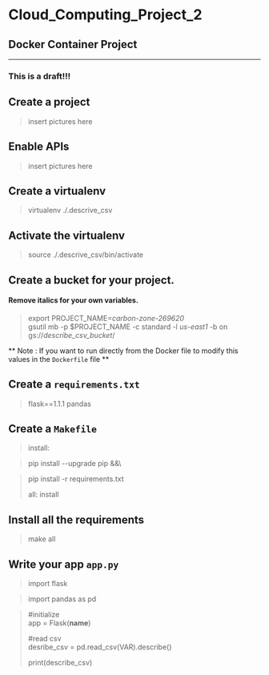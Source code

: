 # Cloud_Computing_Project_2
## Docker Container Project

---
### This is a draft!!!

## Create a project
> insert pictures here

## Enable APIs
> insert pictures here


## Create a virtualenv
> virtualenv ./.descrive_csv

## Activate the virtualenv
> source ./.descrive_csv/bin/activate

## Create a bucket for your project.
#### Remove italics for your own variables. 
> export PROJECT_NAME=*carbon-zone-269620*<br>
> gsutil mb -p $PROJECT_NAME -c standard -l *us-east1* -b on gs://*describe_csv_bucket*/

** Note : If you want to run directly from the Docker file to modify this values in the `Dockerfile` file **

## Create a `requirements.txt`
>flask==1.1.1
>pandas

## Create a `Makefile`
> install:

>	pip install --upgrade pip &&\

>	pip install -r requirements.txt
>
> all: install

## Install all the requirements
> make all


## Write your app `app.py`

>import flask

>import pandas as pd

>#initialize <br>
>app = Flask(__name__)<br>
>
>#read csv<br>
>desribe_csv = pd.read_csv(VAR).describe()<br>
>
>print(describe_csv)<br>
